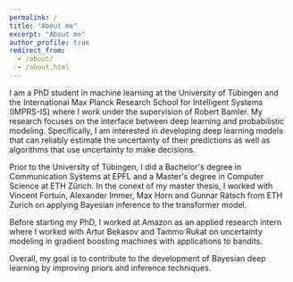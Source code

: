 ```yaml
---
permalink: /
title: "About me"
excerpt: "About me"
author_profile: true
redirect_from: 
  - /about/
  - /about.html
---
```


I am a PhD student in machine learning at the University of Tübingen and the International Max Planck Research School for Intelligent Systems (IMPRS-IS) where I work under the supervision of Robert Bamler. My research focuses on the interface between deep learning and probabilistic modeling. Specifically, I am interested in developing deep learning models that can reliably estimate the uncertainty of their predictions as well as algorithms that use uncertainty to make decisions.

Prior to the University of Tübingen, I did a Bachelor's degree in Communication Systems at EPFL and a Master's degree in Computer Science at ETH Zürich. In the conext of my master thesis, I worked with Vincent Fortuin, Alexander Immer, Max Horn and Gunnar Rätsch from ETH Zurich on applying Bayesian inference to the transformer model. 

Before starting my PhD, I worked at Amazon as an applied research intern where I worked with Artur Bekasov and Tammo Rukat on uncertainty modeling in gradient boosting machines with applications to bandits. 

Overall, my goal is to contribute to the development of Bayesian deep learning by improving priors and inference techniques. 